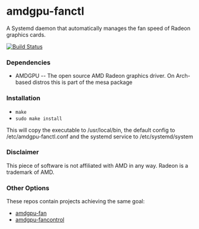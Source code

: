 # amdgpu-fanctl  

A Systemd daemon that automatically manages the fan speed of Radeon graphics cards.  

[![Build Status](https://gitlab.com/vilhelmengstrom/amdgpu-fanctl/badges/master/build.svg)](https://gitlab.com/vilhelmengstrom/amdgpu-fanctl/commits/master)

### Dependencies  

- AMDGPU -- The open source AMD Radeon graphics driver. On Arch-based distros this is part of the mesa package  

### Installation  

- `make`
- `sudo make install`  

This will copy the executable to /usr/local/bin, the default config to /etc/amdgpu-fanctl.conf
and the systemd service to /etc/systemd/system  

### Disclaimer  
This piece of software is not affiliated with AMD in any way. Radeon is a trademark of AMD.

### Other Options  
These repos contain projects achieving the same goal:

- [amdgpu-fan](https://github.com/chestm007/amdgpu-fan)
- [amdgpu-fancontrol](https://github.com/grmat/amdgpu-fancontrol)
